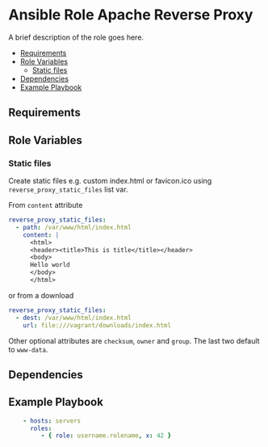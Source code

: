 # Ansible Role Apache Reverse Proxy

A brief description of the role goes here.

<!-- MarkdownTOC levels="2,3" autolink="true" -->

- [Requirements](#requirements)
- [Role Variables](#role-variables)
  - [Static files](#static-files)
- [Dependencies](#dependencies)
- [Example Playbook](#example-playbook)

<!-- /MarkdownTOC -->

## Requirements

<!-- Any pre-requisites that may not be covered by Ansible itself or the role should be mentioned here. For instance, if the role uses the EC2 module, it may be a good idea to mention in this section that the boto package is required. -->

## Role Variables

<!--  A description of the settable variables for this role should go here, including any variables that are in defaults/main.yml, vars/main.yml, and any variables that can/should be set via parameters to the role. Any variables that are read from other roles and/or the global scope (ie. hostvars, group vars, etc.) should be mentioned here as well. -->

### Static files

Create static files e.g. custom index.html or favicon.ico using `reverse_proxy_static_files` list var.

From `content` attribute

```yaml
reverse_proxy_static_files:
  - path: /var/www/html/index.html
    content: |
      <html>
      <header><title>This is title</title></header>
      <body>
      Hello world
      </body>
      </html>
```
or from a download

```yaml
reverse_proxy_static_files:
  - dest: /var/www/html/index.html
    url: file:///vagrant/downloads/index.html
```
Other optional attributes are `checksum`, `owner` and `group`. The last two default to `www-data`.  

## Dependencies

<!--   A list of other roles hosted on Galaxy should go here, plus any details in regards to parameters that may need to be set for other roles, or variables that are used from other roles. -->

## Example Playbook

<!--   Including an example of how to use your role (for instance, with variables passed in as parameters) is always nice for users too: -->

```yaml
    - hosts: servers
      roles:
         - { role: username.rolename, x: 42 }
```